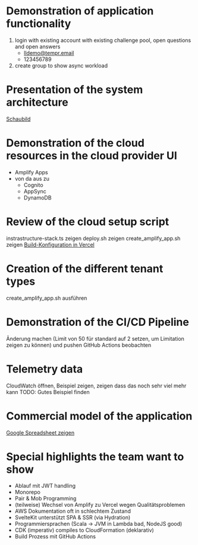 # Demonstration of application functionality
1. login with existing account with existing challenge pool, open questions and open answers
   - lldemo@tempr.email
   - 123456789
2. create group to show async workload

# Presentation of the system architecture
[Schaubild](https://app.diagrams.net/#G1YkT9ysZctfkS0ghIzVGWcQuxlOMpDJRh)

# Demonstration of the cloud resources in the cloud provider UI
- Amplify Apps
- von da aus zu
  - Cognito
  - AppSync
  - DynamoDB

# Review of the cloud setup script
instrastructure-stack.ts zeigen
deploy.sh zeigen
create_amplify_app.sh zeigen
[Build-Konfiguration in Vercel](https://vercel.com/lightbulb-learning/lightbulb-learning-cad/settings/general)

# Creation of the different tenant types
create_amplify_app.sh ausführen

# Demonstration of the CI/CD Pipeline
Änderung machen (Limit von 50 für standard auf 2 setzen, um Limitation zeigen zu können) und pushen
GitHub Actions beobachten

# Telemetry data
CloudWatch öffnen, Beispiel zeigen, zeigen dass das noch sehr viel mehr kann
TODO: Gutes Beispiel finden

# Commercial model of the application
[Google Spreadsheet zeigen](https://docs.google.com/spreadsheets/d/1TFKLW81obnl-8ExXepsOn40TfKWki4uK3HHkYUYxock/edit?usp=sharing)

# Special highlights the team want to show
- Ablauf mit JWT handling
- Monorepo
- Pair & Mob Programming
- (teilweise) Wechsel von Amplify zu Vercel wegen Qualitätsproblemen
- AWS Dokumentation oft in schlechtem Zustand
- SvelteKit unterstützt SPA & SSR (via Hydration)
- Programmiersprachen (Scala -> JVM in Lambda bad, NodeJS good)
- CDK (imperativ) compiles to CloudFormation (deklarativ)
- Build Prozess mit GitHub Actions